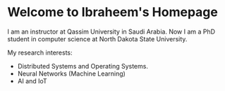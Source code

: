 # Welcome to Ibraheem's Homepage
I am an instructor at Qassim University in Saudi Arabia. 
Now I am a PhD student in computer science at North Dakota State University.

My research interests:
- Distributed Systems and Operating Systems.
- Neural Networks (Machine Learning) 
- AI and IoT 



